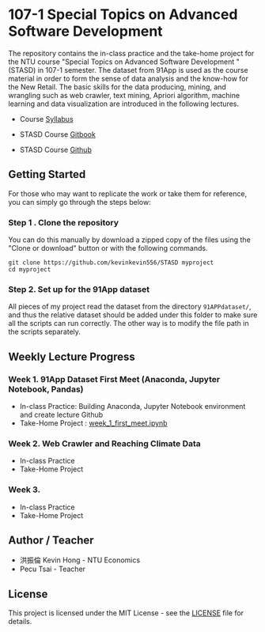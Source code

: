 # 107-1  Special Topics on Advanced Software Development 
The repository contains the in-class practice and the take-home project for the NTU course "Special Topics on Advanced Software Development " (STASD) in 107-1 semester. The dataset from 91App is used as the course material in order to form the sense of data analysis and the know-how for the New Retail.  The basic skills for the data producing, mining, and wrangling such as web crawler, text mining, Apriori algorithm, machine learning and data visualization are introduced in the following lectures.

* Course [Syllabus](https://nol.ntu.edu.tw/nol/coursesearch/print_table.php?course_id=H03%2005010&class=&dpt_code=H020&ser_no=12205&semester=107-1&lang=CH)
* STASD Course [Gitbook](https://pecu.gitbooks.io/python_/content/)

* STASD Course [Github](https://github.com/NTU-CSX-Project/107-1PythonSampleCode)

## Getting Started 

For those who may want to replicate the work or take them for reference, you can simply go through the steps below:

### Step 1 . Clone the repository

You can do this manually by download a zipped copy of the files using the "Clone or download" button or with the following commands.

```
git clone https://github.com/kevinkevin556/STASD myproject 
cd myproject
```

### Step 2.  Set up for the 91App dataset

All pieces of my project read the dataset from the directory `91APPdataset/`, and thus the relative dataset should be added under this folder to make sure all the scripts can run correctly. The other way is to modify the file path in the scripts separately.  

## Weekly Lecture Progress

### Week 1. 91App Dataset First Meet (Anaconda, Jupyter Notebook, Pandas) 

* In-class Practice: Building Anaconda, Jupyter Notebook environment and create lecture Github
* Take-Home Project : [week_1_first_meet.ipynb](https://github.com/kevinkevin556/STASD/blob/master/week%201/week_1_first_meet.ipynb)

### Week 2. Web Crawler and Reaching Climate Data

* In-class Practice
* Take-Home Project

### Week 3.

- In-class Practice
- Take-Home Project

## Author / Teacher

* 洪振倫 Kevin Hong - NTU Economics
* Pecu Tsai - Teacher

## License

This project is licensed under the MIT License - see the [LICENSE](https://github.com/kevinkevin556/STASD/blob/master/LICENSE) file for details.

 





##### 

